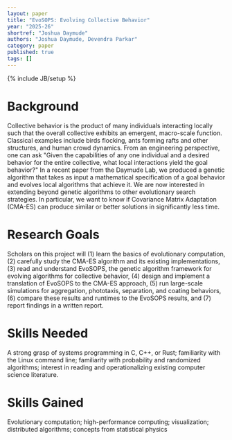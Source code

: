 ```yaml
---
layout: paper
title: "EvoSOPS: Evolving Collective Behavior"
year: "2025-26"
shortref: "Joshua Daymude"
authors: "Joshua Daymude, Devendra Parkar"
category: paper
published: true
tags: []
---
```

{% include JB/setup %}

# Background

Collective behavior is the product of many individuals interacting locally such that the overall collective exhibits an emergent, macro-scale function.
Classical examples include birds flocking, ants forming rafts and other structures, and human crowd dynamics.
From an engineering perspective, one can ask "Given the capabilities of any one individual and a desired behavior for the entire collective, what local interactions yield the goal behavior?"
In a recent paper from the Daymude Lab, we produced a genetic algorithm that takes as input a mathematical specification of a goal behavior and evolves local algorithms that achieve it.
We are now interested in extending beyond genetic algorithms to other evolutionary search strategies.
In particular, we want to know if Covariance Matrix Adaptation (CMA-ES) can produce similar or better solutions in significantly less time.

# Research Goals

Scholars on this project will (1) learn the basics of evolutionary computation, (2) carefully study the CMA-ES algorithm and its existing implementations, (3) read and understand EvoSOPS, the genetic algorithm framework for evolving algorithms for collective behavior, (4) design and implement a translation of EvoSOPS to the CMA-ES approach, (5) run large-scale simulations for aggregation, phototaxis, separation, and coating behaviors, (6) compare these results and runtimes to the EvoSOPS results, and (7) report findings in a written report.

# Skills Needed

A strong grasp of systems programming in C, C++, or Rust; familiarity with the Linux command line; familiarity with probability and randomized algorithms; interest in reading and operationalizing existing computer science literature.

# Skills Gained

Evolutionary computation; high-performance computing; visualization; distributed algorithms; concepts from statistical physics
